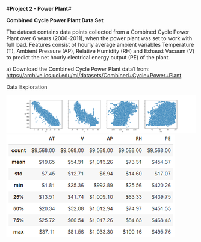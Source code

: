 #**Project 2 - Power Plant**#

**Combined Cycle Power Plant Data Set** 

The dataset contains data points collected from a Combined Cycle Power Plant over  6 years (2006-2011), when the power plant was set to work with full load. Features consist of hourly average ambient variables Temperature (T), Ambient Pressure (AP), Relative Humidity (RH) and Exhaust Vacuum (V) to predict the net hourly electrical energy output (PE) of the plant. 

a) Download the Combined Cycle Power Plant data1 from: 
https://archive.ics.uci.edu/ml/datasets/Combined+Cycle+Power+Plant 

Data Exploration

![P2_Data_Exploration_Graph.png](./assets/P2_Data_Exploration_Graph.png)
![P2_Data_Exploration_Table.PNG](./assets/P2_Data_Exploration_Table.PNG)
